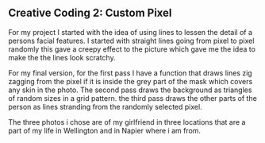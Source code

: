 ## Creative Coding 2: Custom Pixel

For my project I started with the idea of using lines to lessen the detail of a persons facial 
features. I started with straight lines going from pixel to pixel randomly this gave a creepy 
effect to the picture which gave me the idea to make the the lines look scratchy. 

For my final version, for the first pass I have a function that draws lines zig zagging from the 
pixel if it is inside the grey part of the mask which covers any skin in the photo.
The second pass draws the background as triangles of random sizes in a grid pattern.
the third pass draws the other parts of the person as lines stranding from the randomly selected pixel.

The three photos i chose are of my girlfriend in three locations that are a part of my life
in Wellington and in Napier where i am from. 